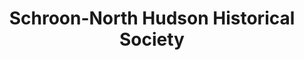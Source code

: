 ---
layout: repo
title: "Schroon-North Hudson Historical Society"
id: 22855
permalink: repos/22855/
---